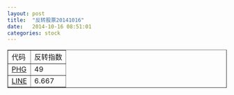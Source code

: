 ```yaml
---
layout: post
title:  "反转股票20141016"
date:   2014-10-16 08:51:01
categories: stock
---
```

<table border="1">
 <tr>
 <td>代码</td>
 <td>反转指数</td>
</tr>
  <tr><td><a href="http://stock.finance.sina.com.cn/usstock/quotes/PHG.html" target="_blank">PHG</a></td><td>49</td></tr>
  <tr><td><a href="http://stock.finance.sina.com.cn/usstock/quotes/LINE.html" target="_blank">LINE</a></td><td>6.667</td></tr>
</table>
